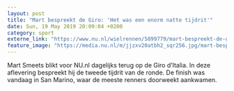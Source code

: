 ```yaml
---
layout: post
title: "Mart bespreekt de Giro: 'Het was een enorm natte tijdrit'"
date: Sun, 19 May 2019 20:09:04 +0200
category: sport
externe_link: "https://www.nu.nl/wielrennen/5899779/mart-bespreekt-de-giro-het-was-een-enorm-natte-tijdrit.html"
feature_image: "https://media.nu.nl/m/jjzxv20atbh2_sqr256.jpg/mart-bespreekt-de-giro-het-was-een-enorm-natte-tijdrit.jpg"
---
```


Mart Smeets blikt voor NU.nl dagelijks terug op de Giro d’Italia. In deze aflevering bespreekt hij de tweede tijdrit van de ronde. De finish was vandaag in San Marino, waar de meeste renners doorweekt aankwamen.
